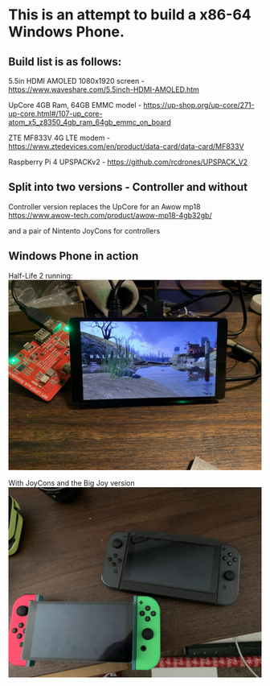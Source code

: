 # This is an attempt to build a x86-64 Windows Phone.  

## Build list is as follows:  

5.5in HDMI AMOLED 1080x1920 screen - https://www.waveshare.com/5.5inch-HDMI-AMOLED.htm  

UpCore 4GB Ram, 64GB EMMC model - https://up-shop.org/up-core/271-up-core.html#/107-up_core-atom_x5_z8350_4gb_ram_64gb_emmc_on_board  

ZTE MF833V 4G LTE modem - https://www.ztedevices.com/en/product/data-card/data-card/MF833V  

Raspberry Pi 4 UPSPACKv2 - https://github.com/rcdrones/UPSPACK_V2  

## Split into two versions - Controller and without

Controller version replaces the UpCore for an Awow mp18 https://www.awow-tech.com/product/awow-mp18-4gb32gb/

and a pair of Nintento JoyCons for controllers

## Windows Phone in action 

Half-Life 2 running: 
![alt text](https://github.com/sp00nznet/windowsphone/blob/master/pics/Test001%20-%20HL2%20runs!.jpg "Half Life 2 running")

With JoyCons and the Big Joy version
![alt text](https://github.com/sp00nznet/windowsphone/blob/master/pics/joy_con_and_big_joy.jpg "Phone plus joycon slots version and Big Joy version") 
